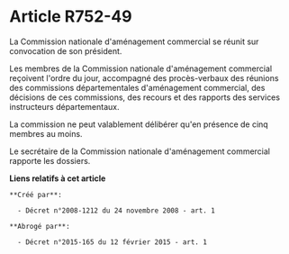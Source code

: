 # Article R752-49

La Commission nationale d'aménagement commercial se réunit sur convocation de son président. 

Les membres de la Commission nationale d'aménagement commercial reçoivent l'ordre du jour, accompagné des procès-verbaux des
réunions des commissions départementales d'aménagement commercial, des décisions de ces commissions, des recours et des
rapports des services instructeurs départementaux. 

La commission ne peut valablement délibérer qu'en présence de cinq membres au moins. 

Le secrétaire de la Commission nationale d'aménagement commercial rapporte les dossiers.

**Liens relatifs à cet article**

	**Créé par**:

	  - Décret n°2008-1212 du 24 novembre 2008 - art. 1

	**Abrogé par**:

	  - Décret n°2015-165 du 12 février 2015 - art. 1
